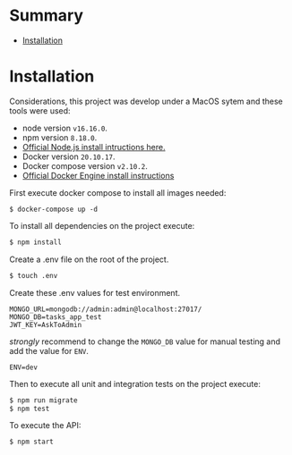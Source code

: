 # Summary

* [Installation](#installation)

# Installation
Considerations, this project was develop under a MacOS sytem and these tools were used:
- node version `v16.16.0`.
- npm version `8.18.0`.
- [Official Node.js install intructions here.](https://nodejs.org/en/download/)
- Docker version `20.10.17`.
- Docker compose version `v2.10.2`.
- [Official Docker Engine install instructions](https://docs.docker.com/engine/install/)

First execute docker compose to install all images needed:
```terminal
$ docker-compose up -d
```

To install all dependencies on the project execute:
```cmd
$ npm install
```

Create a .env file on the root of the project.
```cmd
$ touch .env
```

Create these .env values for test environment.
```environment
MONGO_URL=mongodb://admin:admin@localhost:27017/
MONGO_DB=tasks_app_test
JWT_KEY=AskToAdmin
```

*strongly* recommend to change the `MONGO_DB` value for manual testing and add the value for `ENV`.
```environment
ENV=dev
```

Then to execute all unit and integration tests on the project execute:
```cmd
$ npm run migrate
$ npm test
```

To execute the API:
```cmd
$ npm start
```
